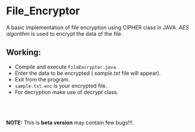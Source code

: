 File_Encryptor
===
A basic implementation of file encryption using CIPHER class in JAVA. *AES algorithm* is used to encrypt the data of the file.

Working:
---

* Compile and execute `FileEncryptor.java`.
* Enter the data to be encrypted ( *sample.txt* file will appear).
* Exit from the program.
* `sample.txt.enc` is your encrypted file.
* For decryption make use of decrypt class.


<br><br><br>
**NOTE:** This is **beta version** may contain few bugs!!!.
